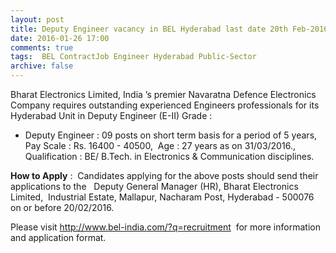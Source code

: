 ```yaml
---
layout: post
title: Deputy Engineer vacancy in BEL Hyderabad last date 20th Feb-2016   
date: 2016-01-26 17:00
comments: true
tags:  BEL ContractJob Engineer Hyderabad Public-Sector 
archive: false
---
```

Bharat Electronics Limited, India ’s premier Navaratna Defence Electronics Company requires outstanding experienced Engineers professionals for its Hyderabad Unit in Deputy Engineer (E-II) Grade : 

- Deputy Engineer : 09 posts on short term basis for a period of 5 years,  Pay Scale : Rs. 16400 - 40500,  Age : 27 years as on 31/03/2016., Qualification : BE/ B.Tech. in Electronics & Communication disciplines. 

**How to Apply** :  Candidates applying for the above posts should send their applications to the   Deputy General Manager (HR), Bharat Electronics Limited,  Industrial Estate, Mallapur, Nacharam Post, Hyderabad - 500076 on or before 20/02/2016.

Please visit <http://www.bel-india.com/?q=recruitment>  for more information and application format.




